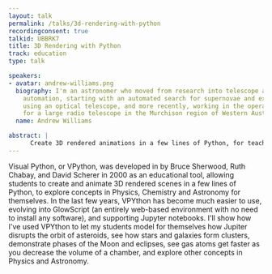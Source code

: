 ```yaml
---
layout: talk
permalink: /talks/3d-rendering-with-python
recordingconsent: true
talkid: UBBRK7
title: 3D Rendering with Python
track: education
type: talk

speakers:
- avatar: andrew-williams.png
  biography: I'm an astronomer who moved from research into telescope and instrumentation
    automation, starting with an automated search for supernovae and extra-solar planets
    using an optical telescope, and more recently, working in the operations team
    for a large radio telescope in the Murchison region of Western Australia.
  name: Andrew Williams

abstract: | 
      Create 3D rendered animations in a few lines of Python, for teaching concepts in Physics and Astronomy. Let your students write some simple code to, for example, model the movement of a bouncing ball due to gravity, and with only a couple of lines of extra code, actually render and animate the ball.
---
```


Visual Python, or VPython, was developed in by Bruce Sherwood, Ruth Chabay, and David Scherer in 2000 as an educational tool, allowing students to create and animate 3D rendered scenes in a few lines of Python, to explore concepts in Physics, Chemistry and Astronomy for themselves. In the last few years, VPYthon has become much easier to use, evolving into GlowScript (an entirely web-based environment with no need to install any software), and supporting Jupyter notebooks. I'll show how I've used VPYthon to let my students model for themselves how Jupiter disrupts the orbit of asteroids, see how stars and galaxies form clusters, demonstrate phases of the Moon and eclipses, see  gas atoms get faster as you decrease the volume of a chamber, and explore other concepts in Physics and Astronomy.
